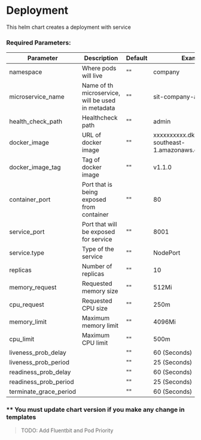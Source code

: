 # Deployment

This helm chart creates a deployment with service

### Required Parameters:
| Parameter               | Description                                        | Default | Example |
| ------                  | ------                                             | ------  |------ |
| namespace               | Where pods will live                               | "" | company |
| microservice_name       | Name of th microservice, will be used in metadata  | "" | sit-company-admin|
| health_check_path       | Healthcheck path                                   | "" | admin |  |
| docker_image            | URL of docker image                                | "" | xxxxxxxxxx.dkr.ecr.ap-southeast-1.amazonaws.com/avengers|
| docker_image_tag        | Tag of docker image                                | "" | v1.1.0 |
| container_port          | Port that is being exposed from container          | "" | 80 |
| service_port            | Port that will be exposed for service              | "" | 8001|
| service.type            | Type of the service                                | "" | NodePort |
| replicas                | Number of replicas                                 | "" | 10 |
| memory_request          | Requested memory size                              | "" | 512Mi |
| cpu_request             | Requested CPU size                                 | "" | 250m |
| memory_limit            | Maximum memory limit                               | "" | 4096Mi |
| cpu_limit               | Maximum CPU limit                                  | "" | 500m |
| liveness_prob_delay     |   | "" | 60 (Seconds)|
| liveness_prob_period    |   | "" | 25 (Seconds)|
| readiness_prob_delay    |   | "" | 60 (Seconds)|
| readiness_prob_period   |   | "" | 25 (Seconds)|
| terminate_grace_period  |   | "" | 60 (Seconds)|

### ** You must update chart version if you make any change in templates

>TODO: Add Fluentbit and Pod Priority


